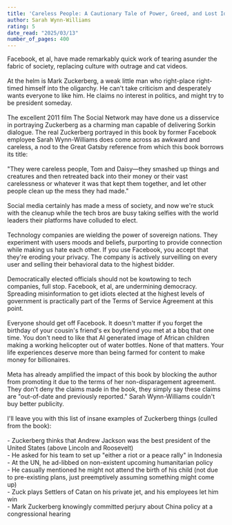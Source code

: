 ```yaml
---
title: 'Careless People: A Cautionary Tale of Power, Greed, and Lost Idealism'
author: Sarah Wynn-Williams
rating: 5
date_read: "2025/03/13"
number_of_pages: 400
---
```


Facebook, et al, have made remarkably quick work of tearing asunder the fabric of society, replacing culture with outrage and cat videos. <br/><br/>At the helm is Mark Zuckerberg, a weak little man who right-place right-timed himself into the oligarchy. He can't take criticism and desperately wants everyone to like him. He claims no interest in politics, and might try to be president someday.<br/><br/>The excellent 2011 film The Social Network may have done us a disservice in portraying Zuckerberg as a charming man capable of delivering Sorkin dialogue. The real Zuckerberg portrayed in this book by former Facebook employee Sarah Wynn-Williams does come across as awkward and careless, a nod to the Great Gatsby reference from which this book borrows its title:<br/><br/>"They were careless people, Tom and Daisy—they smashed up things and creatures and then retreated back into their money or their vast carelessness or whatever it was that kept them together, and let other people clean up the mess they had made."<br/><br/>Social media certainly has made a mess of society, and now we're stuck with the cleanup while the tech bros are busy taking selfies with the world leaders their platforms have colluded to elect. <br/><br/>Technology companies are wielding the power of sovereign nations. They experiment with users moods and beliefs, purporting to provide connection while making us hate each other. If you use Facebook, you accept that they're eroding your privacy. The company is actively surveilling on every user and selling their behavioral data to the highest bidder. <br/><br/>Democratically elected officials should not be kowtowing to tech companies, full stop. Facebook, et al, are undermining democracy. Spreading misinformation to get idiots elected at the highest levels of government is practically part of the Terms of Service Agreement at this point. <br/><br/>Everyone should get off Facebook. It doesn't matter if you forget the birthday of your cousin's friend's ex boyfriend you met at a bbq that one time. You don't need to like that AI generated image of African children making a working helicopter out of water bottles. None of that matters. Your life experiences deserve more than being farmed for content to make money for billionaires.<br/><br/>Meta has already amplified the impact of this book by blocking the author from promoting it due to the terms of her non-disparagement agreement. They don't deny the claims made in the book, they simply say these claims are "out-of-date and previously reported." Sarah Wynn-Williams couldn't buy better publicity. <br/><br/>I'll leave you with this list of insane examples of Zuckerberg things (culled from the book):<br/><br/>- Zuckerberg thinks that Andrew Jackson was the best president of the United States (above Lincoln and Roosevelt)<br/>- He asked for his team to set up "either a riot or a peace rally" in Indonesia<br/>- At the UN, he ad-libbed on non-existent upcoming humanitarian policy<br/>- He casually mentioned he might not attend the birth of his child (not due to pre-existing plans, just preemptively assuming something might come up)<br/>- Zuck plays Settlers of Catan on his private jet, and his employees let him win<br/>- Mark Zuckerberg knowingly committed perjury about China policy at a congressional hearing